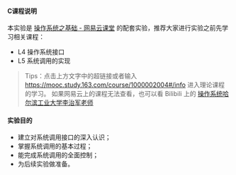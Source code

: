 #### C课程说明



本实验是 [操作系统之基础 - 网易云课堂](https://mooc.study.163.com/course/1000002004#/infoo) 的配套实验，推荐大家进行实验之前先学习相关课程：

- L4 操作系统接口
- L5 系统调用的实现

> Tips：点击上方文字中的超链接或者输入 https://mooc.study.163.com/course/1000002004#/info 进入理论课程的学习。 如果网易云上的课程无法查看，也可以看 Bilibili 上的 [操作系统哈尔滨工业大学李治军老师](https://www.bilibili.com/video/av17036347)

#### 实验目的



- 建立对系统调用接口的深入认识；
- 掌握系统调用的基本过程；
- 能完成系统调用的全面控制；
- 为后续实验做准备。